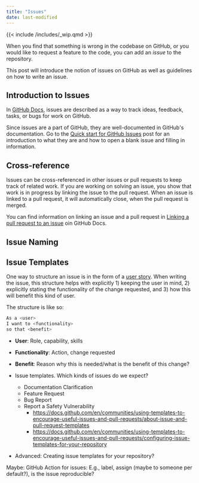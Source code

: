 ```yaml
---
title: "Issues"
date: last-modified
---
```


{{< include /includes/_wip.qmd >}}

When you find that something is wrong in the codebase on GitHub, or you would like to request a feature to the code, you can add an *issue* to the repository.

This post will introduce the notion of issues on GitHub as well as guidelines on how to write an issue.

## Introduction to Issues

In [GitHub Docs](https://docs.github.com/en/issues/tracking-your-work-with-issues/about-issues#), issues are described as a way to track ideas, feedback, tasks, or bugs for work on GitHub.

Since issues are a part of GitHub, they are well-documented in GitHub's documentation. Go to the [Quick start for GitHub Issues](https://docs.github.com/en/issues/tracking-your-work-with-issues/quickstart) post for an introduction to what they are and how to open a blank issue and filling in information.

## Cross-reference

Issues can be cross-referenced in other issues or pull requests to keep track of related work. If you are working on solving an issue, you show that work is in progress by linking the issue to the pull request. When an issue is linked to a pull request, it will automatically close, when the pull request is merged.

You can find information on linking an issue and a pull request in [Linking a pull request to an issue](https://docs.github.com/en/issues/tracking-your-work-with-issues/linking-a-pull-request-to-an-issue#linking-a-pull-request-to-an-issue-using-a-keyword) oin GitHub Docs.

## Issue Naming

## Issue Templates

One way to structure an issue is in the form of a [user story](https://www.atlassian.com/agile/project-management/user-stories). When writing the issue, this structure helps with explicitly 1) keeping the user in mind, 2) explicitly stating the functionality of the change requested, and 3) how this will benefit this kind of user.

The structure is like so:

```bash
As a <user>
I want to <functionality>
so that <benefit>
```

- **User**: Role, capability, skills
- **Functionality**: Action, change requested
- **Benefit**: Reason why this is needed/what is the benefit of this change?

- Issue templates. Which kinds of issues do we expect?
  - Documentation Clarification
  - Feature Request
  - Bug Report
  - Report a Safety Vulnerability
    - <https://docs.github.com/en/communities/using-templates-to-encourage-useful-issues-and-pull-requests/about-issue-and-pull-request-templates>
    - <https://docs.github.com/en/communities/using-templates-to-encourage-useful-issues-and-pull-requests/configuring-issue-templates-for-your-repository>

- Advanced: Creating issue templates for your repository?

Maybe: GitHub Action for issues: E.g., label, assign (maybe to someone per default?), is the issue reproducible?
